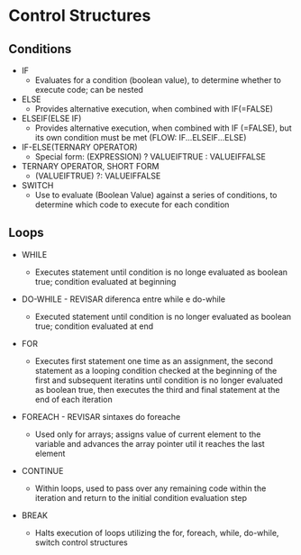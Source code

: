 # Control Structures

## Conditions

* IF
	* Evaluates for a condition (boolean value), to determine whether to execute code; can be nested
* ELSE
	* Provides alternative execution, when combined with IF(=FALSE)
* ELSEIF(ELSE IF)
	* Provides alternative execution, when combined with IF (=FALSE), but its own condition must be met (FLOW: IF...ELSEIF...ELSE)
* IF-ELSE(TERNARY OPERATOR)
	* Special form: (EXPRESSION) ? VALUEIFTRUE : VALUEIFFALSE
* TERNARY OPERATOR, SHORT FORM
	* (VALUEIFTRUE) ?: VALUEIFFALSE
* SWITCH
	* Use to evaluate (Boolean Value) against a series of conditions, to determine which code to execute for each condition

## Loops

* WHILE
	* Executes statement until condition is no longe evaluated as boolean true; condition evaluated at beginning

* DO-WHILE - REVISAR diferenca entre while e do-while
	* Executed statement until condition is no longer evaluated as boolean true; condition evaluated at end

* FOR
	* Executes first statement one time as an assignment, the second statement as a looping condition checked at the beginning of the first and subsequent iteratins until condition is no longer evaluated as boolean true, then executes the third and final statement at the end of each iteration

* FOREACH - REVISAR sintaxes do foreache
	* Used only for arrays; assigns value of current element to the variable and advances the array pointer util it reaches the last element

* CONTINUE
	* Within loops, used to pass over any remaining code within the iteration and return to the initial condition evaluation step

* BREAK
	* Halts execution of loops utilizing the for, foreach, while, do-while, switch control structures

